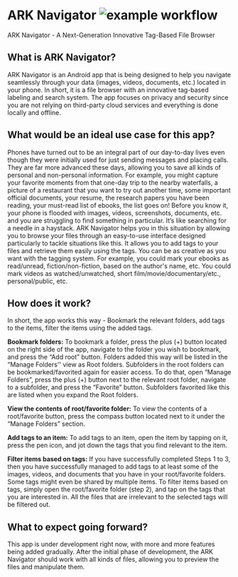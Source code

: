 **ARK Navigator** ![example workflow](https://github.com/kirillt/ark-navigator/actions/workflows/build.yml/badge.svg)
=================

ARK Navigator - A Next-Generation Innovative Tag-Based File Browser


What is ARK Navigator?
----------------------

ARK Navigator is an Android app that is being designed to help you navigate seamlessly through your data (images, videos, documents, etc.) located in your phone. In short, it is a file browser with an innovative tag-based labeling and search system. The app focuses on privacy and security since you are not relying on third-party cloud services and everything is done locally and offline.


What would be an ideal use case for this app?
---------------------------------------------

Phones have turned out to be an integral part of our day-to-day lives even though they were initially used for just sending messages and placing calls. They are far more advanced these days, allowing you to save all kinds of personal and non-personal information. For example, you might capture your favorite moments from that one-day trip to the nearby waterfalls, a picture of a restaurant that you want to try out another time, some important official documents, your resume, the research papers you have been reading, your must-read list of ebooks, the list goes on! Before you know it, your phone is flooded with images, videos, screenshots, documents, etc. and you are struggling to find something in particular. It’s like searching for a needle in a haystack. 
ARK Navigator helps you in this situation by allowing you to browse your files through an easy-to-use interface designed particularly to tackle situations like this. It allows you to add tags to your files and retrieve them easily using the tags.
You can be as creative as you want with the tagging system. For example, you could mark your ebooks as read/unread, fiction/non-fiction, based on the author's name, etc. You could mark videos as watched/unwatched, short film/movie/documentary/etc., personal/public, etc.


How does it work?
-----------------

In short, the app works this way - Bookmark the relevant folders, add tags to the items, filter the items using the added tags.

**Bookmark folders:** To bookmark a folder, press the plus (+) button located on the right side of the app, navigate to the folder you wish to bookmark, and press the “Add root” button. Folders added this way will be listed in the “Manage Folders'' view as Root folders. Subfolders in the root folders can be bookmarked/favorited again for easier access. To do that, open “Manage Folders”, press the plus (+) button next to the relevant root folder, navigate to a subfolder, and press the “Favorite” button. Subfolders favorited like this are listed when you expand the Root folders.

**View the contents of root/favorite folder:** To view the contents of a root/favorite button, press the compass button located next to it under the “Manage Folders” section.

**Add tags to an item:** To add tags to an item, open the item by tapping on it, press the pen icon, and jot down the tags that you find relevant to the item.

**Filter items based on tags:** If you have successfully completed Steps 1 to 3, then you have successfully managed to add tags to at least some of the images, videos, and documents that you have in your root/favorite folders. Some tags might even be shared by multiple items. To filter items based on tags, simply open the root/favorite folder (step 2), and tap on the tags that you are interested in. All the files that are irrelevant to the selected tags will be filtered out.


What to expect going forward?
-----------------------------

This app is under development right now, with more and more features being added gradually. After the initial phase of development, the ARK Navigator should work with all kinds of files, allowing you to preview the files and manipulate them. 
